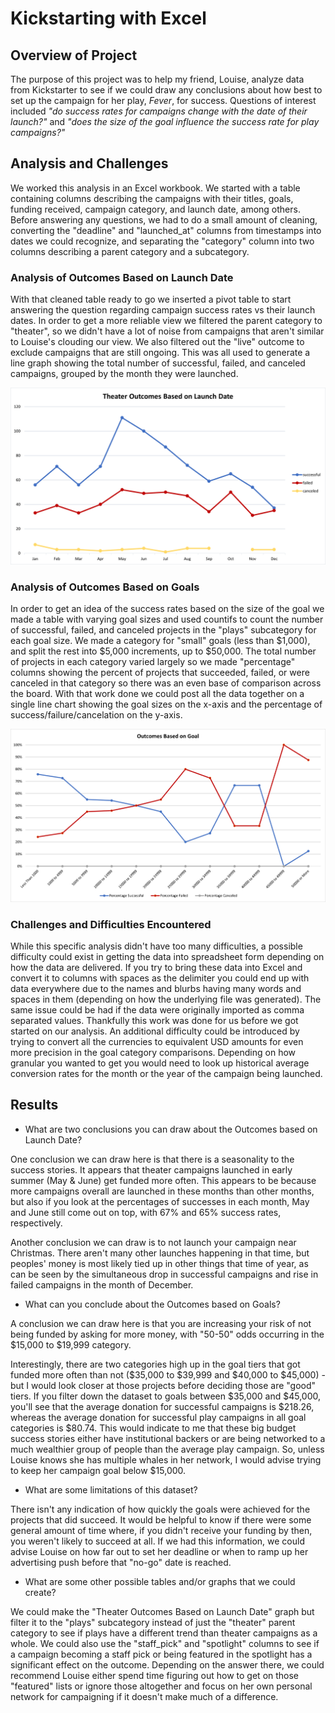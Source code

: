 # Kickstarting with Excel

## Overview of Project

The purpose of this project was to help my friend, Louise, analyze data from Kickstarter to see if we could draw any conclusions about how best to set up the campaign for her play, *Fever*, for success. Questions of interest included *"do success rates for campaigns change with the date of their launch?"* and *"does the size of the goal influence the success rate for play campaigns?"*

## Analysis and Challenges

We worked this analysis in an Excel workbook. We started with a table containing columns describing the campaigns with their titles, goals, funding received, campaign category, and launch date, among others. Before answering any questions, we had to do a small amount of cleaning, converting the "deadline" and "launched_at" columns from timestamps into dates we could recognize, and separating the "category" column into two columns describing a parent category and a subcategory.

### Analysis of Outcomes Based on Launch Date

With that cleaned table ready to go we inserted a pivot table to start answering the question regarding campaign success rates vs their launch dates. In order to get a more reliable view we filtered the parent category to "theater", so we didn't have a lot of noise from campaigns that aren't similar to Louise's clouding our view. We also filtered out the "live" outcome to exclude campaigns that are still ongoing. This was all used to generate a line graph showing the total number of successful, failed, and canceled campaigns, grouped by the month they were launched. 

![Theater_Outcomes_vs_Launch](Resources/Theater_Outcomes_vs_Launch.png)

### Analysis of Outcomes Based on Goals

In order to get an idea of the success rates based on the size of the goal we made a table with varying goal sizes and used countifs to count the number of successful, failed, and canceled projects in the "plays" subcategory for each goal size. We made a category for "small" goals (less than $1,000), and split the rest into $5,000 increments, up to $50,000. The total number of projects in each category varied largely so we made "percentage" columns showing the percent of projects that succeeded, failed, or were canceled in that category so there was an even base of comparison across the board. With that work done we could post all the data together on a single line chart showing the goal sizes on the x-axis and the percentage of success/failure/cancelation on the y-axis.

![Outcomes_vs_Goals](Resources/Outcomes_vs_Goals.png)

### Challenges and Difficulties Encountered

While this specific analysis didn't have too many difficulties, a possible difficulty could exist in getting the data into spreadsheet form depending on how the data are delivered. If you try to bring these data into Excel and convert it to columns with spaces as the delimiter you could end up with data everywhere due to the names and blurbs having many words and spaces in them (depending on how the underlying file was generated). The same issue could be had if the data were originally imported as comma separated values. Thankfully this work was done for us before we got started on our analysis. An additional difficulty could be introduced by trying to convert all the currencies to equivalent USD amounts for even more precision in the goal category comparisons. Depending on how granular you wanted to get you would need to look up historical average conversion rates for the month or the year of the campaign being launched.

## Results

- What are two conclusions you can draw about the Outcomes based on Launch Date?

One conclusion we can draw here is that there is a seasonality to the success stories. It appears that theater campaigns launched in early summer (May & June) get funded more often. This appears to be because more campaigns overall are launched in these months than other months, but also if you look at the percentages of successes in each month, May and June still come out on top, with 67% and 65% success rates, respectively.

Another conclusion we can draw is to not launch your campaign near Christmas. There aren't many other launches happening in that time, but peoples' money is most likely tied up in other things that time of year, as can be seen by the simultaneous drop in successful campaigns and rise in failed campaigns in the month of December.

- What can you conclude about the Outcomes based on Goals?

A conclusion we can draw here is that you are increasing your risk of not being funded by asking for more money, with "50-50" odds occurring in the $15,000 to $19,999 category. 

Interestingly, there are two categories high up in the goal tiers that got funded more often than not ($35,000 to $39,999 and $40,000 to $45,000) - but I would look closer at those projects before deciding those are "good" tiers. If you filter down the dataset to goals between $35,000 and $45,000, you'll see that the average donation for successful campaigns is $218.26, whereas the average donation for successful play campaigns in all goal categories is $80.74. This would indicate to me that these big budget success stories either have institutional backers or are being networked to a much wealthier group of people than the average play campaign. So, unless Louise knows she has multiple whales in her network, I would advise trying to keep her campaign goal below $15,000.

- What are some limitations of this dataset?

There isn't any indication of how quickly the goals were achieved for the projects that did succeed. It would be helpful to know if there were some general amount of time where, if you didn't receive your funding by then, you weren't likely to succeed at all. If we had this information, we could advise Louise on how far out to set her deadline or when to ramp up her advertising push before that "no-go" date is reached.

- What are some other possible tables and/or graphs that we could create?

We could make the "Theater Outcomes Based on Launch Date" graph but filter it to the "plays" subcategory instead of just the "theater" parent category to see if plays have a different trend than theater campaigns as a whole. We could also use the "staff_pick" and "spotlight" columns to see if a campaign becoming a staff pick or being featured in the spotlight has a significant effect on the outcome. Depending on the answer there, we could recommend Louise either spend time figuring out how to get on those "featured" lists or ignore those altogether and focus on her own personal network for campaigning if it doesn't make much of a difference.
